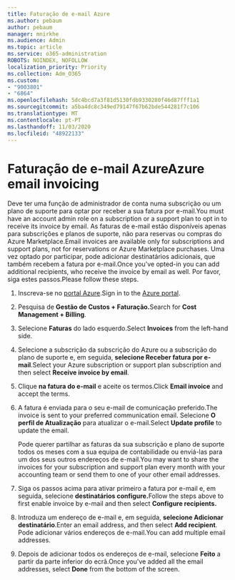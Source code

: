 ```yaml
---
title: Faturação de e-mail Azure
ms.author: pebaum
author: pebaum
manager: mnirkhe
ms.audience: Admin
ms.topic: article
ms.service: o365-administration
ROBOTS: NOINDEX, NOFOLLOW
localization_priority: Priority
ms.collection: Adm_O365
ms.custom:
- "9003801"
- "6864"
ms.openlocfilehash: 5dc4bcd7a3f81d5130fdb9330280f46d87fff1a1
ms.sourcegitcommit: a5ba4dc8c349ed79147f67b62bde544281f7c106
ms.translationtype: MT
ms.contentlocale: pt-PT
ms.lasthandoff: 11/03/2020
ms.locfileid: "48922133"
---
```

# <a name="azure-email-invoicing"></a><span data-ttu-id="a5ffc-102">Faturação de e-mail Azure</span><span class="sxs-lookup"><span data-stu-id="a5ffc-102">Azure email invoicing</span></span>

<span data-ttu-id="a5ffc-103">Deve ter uma função de administrador de conta numa subscrição ou um plano de suporte para optar por receber a sua fatura por e-mail.</span><span class="sxs-lookup"><span data-stu-id="a5ffc-103">You must have an account admin role on a subscription or a support plan to opt in to receive its invoice by email.</span></span> <span data-ttu-id="a5ffc-104">As faturas de e-mail estão disponíveis apenas para subscrições e planos de suporte, não para reservas ou compras do Azure Marketplace.</span><span class="sxs-lookup"><span data-stu-id="a5ffc-104">Email invoices are available only for subscriptions and support plans, not for reservations or Azure Marketplace purchases.</span></span> <span data-ttu-id="a5ffc-105">Uma vez optado por participar, pode adicionar destinatários adicionais, que também recebem a fatura por e-mail.</span><span class="sxs-lookup"><span data-stu-id="a5ffc-105">Once you've opted-in you can add additional recipients, who receive the invoice by email as well.</span></span> <span data-ttu-id="a5ffc-106">Por favor, siga estes passos.</span><span class="sxs-lookup"><span data-stu-id="a5ffc-106">Please follow these steps.</span></span>

1. <span data-ttu-id="a5ffc-107">Inscreva-se no [portal Azure](https://portal.azure.com/).</span><span class="sxs-lookup"><span data-stu-id="a5ffc-107">Sign in to the [Azure portal](https://portal.azure.com/).</span></span>
2. <span data-ttu-id="a5ffc-108">Pesquisa de **Gestão de Custos + Faturação.**</span><span class="sxs-lookup"><span data-stu-id="a5ffc-108">Search for **Cost Management + Billing**.</span></span>
3. <span data-ttu-id="a5ffc-109">Selecione **Faturas** do lado esquerdo.</span><span class="sxs-lookup"><span data-stu-id="a5ffc-109">Select **Invoices** from the left-hand side.</span></span>
4. <span data-ttu-id="a5ffc-110">Selecione a subscrição da subscrição do Azure ou a subscrição do plano de suporte e, em seguida, **selecione Receber fatura por e-mail**.</span><span class="sxs-lookup"><span data-stu-id="a5ffc-110">Select your Azure subscription or support plan subscription and then select **Receive invoice by email**.</span></span>
5. <span data-ttu-id="a5ffc-111">Clique **na fatura do e-mail** e aceite os termos.</span><span class="sxs-lookup"><span data-stu-id="a5ffc-111">Click **Email invoice** and accept the terms.</span></span>
6. <span data-ttu-id="a5ffc-112">A fatura é enviada para o seu e-mail de comunicação preferido.</span><span class="sxs-lookup"><span data-stu-id="a5ffc-112">The invoice is sent to your preferred communication email.</span></span> <span data-ttu-id="a5ffc-113">Selecione **O perfil de Atualização** para atualizar o e-mail.</span><span class="sxs-lookup"><span data-stu-id="a5ffc-113">Select **Update profile** to update the email.</span></span>  

    <span data-ttu-id="a5ffc-114">Pode querer partilhar as faturas da sua subscrição e plano de suporte todos os meses com a sua equipa de contabilidade ou enviá-las para um dos seus outros endereços de e-mail.</span><span class="sxs-lookup"><span data-stu-id="a5ffc-114">You may want to share the invoices for your subscription and support plan every month with your accounting team or send them to one of your other email addresses.</span></span>  

7. <span data-ttu-id="a5ffc-115">Siga os passos acima para ativar primeiro a fatura por e-mail e, em seguida, selecione  **destinatários configure.**</span><span class="sxs-lookup"><span data-stu-id="a5ffc-115">Follow the steps above to first enable invoice by e-mail and then select  **Configure recipients.**</span></span>
8. <span data-ttu-id="a5ffc-116">Introduza um endereço de e-mail e, em seguida, **selecione Adicionar destinatário**.</span><span class="sxs-lookup"><span data-stu-id="a5ffc-116">Enter an email address, and then select **Add recipient**.</span></span> <span data-ttu-id="a5ffc-117">Pode adicionar vários endereços de e-mail.</span><span class="sxs-lookup"><span data-stu-id="a5ffc-117">You can add multiple email addresses.</span></span>
9. <span data-ttu-id="a5ffc-118">Depois de adicionar todos os endereços de e-mail, selecione **Feito** a partir da parte inferior do ecrã.</span><span class="sxs-lookup"><span data-stu-id="a5ffc-118">Once you've added all the email addresses, select **Done** from the bottom of the screen.</span></span>
